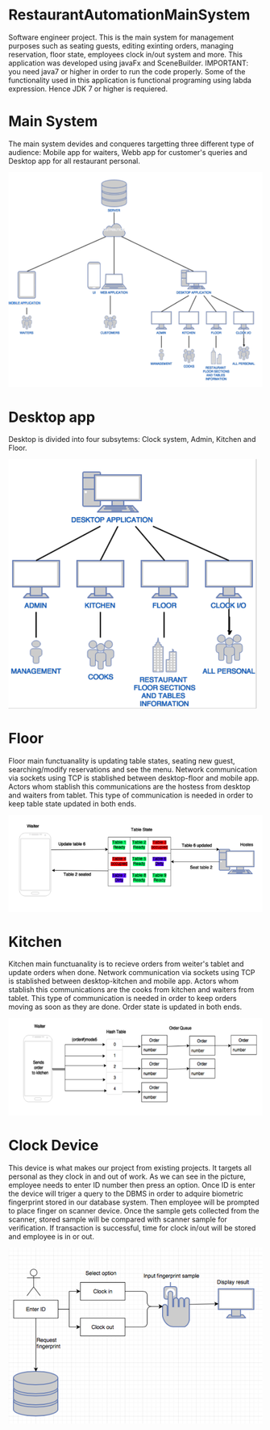 # RestaurantAutomationMainSystem
Software engineer project. This is the main system for management purposes such as seating guests, editing exinting orders,
managing reservation, floor state, employees clock in/out system and more. This application was developed using javaFx and SceneBuilder. IMPORTANT: you need java7 or higher in order to run the code properly. Some of the functionality used in this application is functional programing using labda expression. Hence JDK 7 or higher is requiered.

# Main System 
The main system devides and conqueres targetting three different type of audience: Mobile app for waiters, Webb app for customer's queries and Desktop app for all restaurant personal.

![alt text](https://github.com/leonardoARoman/RestaurantAutomationMainSystem/blob/master/images/main_system.png?raw=true)

# Desktop app
Desktop is divided into four subsytems: Clock system, Admin, Kitchen and Floor.

![alt text](https://github.com/leonardoARoman/RestaurantAutomationMainSystem/blob/master/images/desk_app.png?raw=true)

# Floor
Floor main functuanality is updating table states, seating new guest, searching/modify reservations and see the menu. Network communication via sockets using TCP is stablished between desktop-floor and mobile app. Actors whom stablish this communications are the hostess from desktop and waiters from tablet. This type of communication is needed in order to keep table state updated in both ends.

![alt text](https://github.com/leonardoARoman/RestaurantAutomationMainSystem/blob/master/images/table_state.png?raw=true)

# Kitchen
Kitchen main functuanality is to recieve orders from weiter's tablet and update orders when done. Network communication via sockets using TCP is stablished between desktop-kitchen and mobile app. Actors whom stablish this communications are the cooks from kitchen and waiters from tablet. This type of communication is needed in order to keep orders moving as soon as they are done. Order state is updated in both ends.

![alt text](https://github.com/leonardoARoman/RestaurantAutomationMainSystem/blob/master/images/orders_state.png?raw=true)

# Clock Device
This device is what makes our project from existing projects. It targets all personal as they clock in and out of work. As we can see in the picture, employee needs to enter ID number then press an option. Once ID is enter the device will triger a query to the DBMS in order to adquire biometric fingerprint stored in our database system. Then employee will be prompted to place finger on scanner device. Once the sample gets collected from the scanner, stored sample will be compared with scanner sample for verification. If transaction is successful, time for clock in/out will be stored and employee is in or out.

![alt text](https://github.com/leonardoARoman/RestaurantAutomationMainSystem/blob/master/images/clock.png?raw=true)
